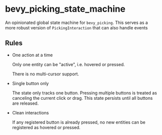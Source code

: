 # bevy_picking_state_machine

An opinionated global state machine for `bevy_picking`. This serves as a more robust version of
`PickingInteraction` that can also handle events

## Rules

* One action at a time

    Only one entity can be "active", i.e. hovered or pressed.

    There is no multi-cursor support.

* Single button only

    The state only tracks one button.
    Pressing multiple buttons is treated as canceling the current click or drag.
    This state persists until all buttons are released.

* Clean interactions

    If any registered button is already pressed, no new entities can be registered as hovered or pressed.
